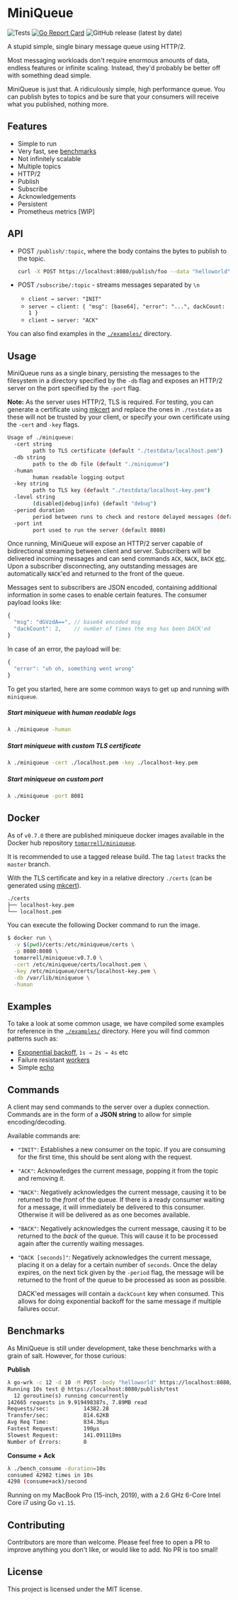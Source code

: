 # MiniQueue

![Tests](https://github.com/tomarrell/miniqueue/workflows/Tests/badge.svg)
[![Go Report Card](https://goreportcard.com/badge/github.com/tomarrell/miniqueue)](https://goreportcard.com/report/github.com/tomarrell/miniqueue)
![GitHub release (latest by date)](https://img.shields.io/github/v/release/tomarrell/miniqueue)

A stupid simple, single binary message queue using HTTP/2.

Most messaging workloads don't require enormous amounts of data, endless
features or infinite scaling. Instead, they'd probably be better off with
something dead simple.

MiniQueue is just that. A ridiculously simple, high performance queue. You can
publish bytes to topics and be sure that your consumers will receive what you
published, nothing more.

## Features

- Simple to run
- Very fast, see [benchmarks](#benchmarks)
- Not infinitely scalable
- Multiple topics
- HTTP/2
- Publish
- Subscribe
- Acknowledgements
- Persistent
- Prometheus metrics [WIP]

## API

- POST `/publish/:topic`, where the body contains the bytes to publish to the topic.

  ```bash
  curl -X POST https://localhost:8080/publish/foo --data "helloworld"
  ```

- POST `/subscribe/:topic` - streams messages separated by `\n`

  - `client → server: "INIT"`
  - `server → client: { "msg": [base64], "error": "...", dackCount: 1 }`
  - `client → server: "ACK"`

You can also find examples in the [`./examples/`](./examples/) directory.

## Usage

MiniQueue runs as a single binary, persisting the messages to the filesystem in
a directory specified by the `-db` flag and exposes an HTTP/2 server on the port
specified by the `-port` flag.

**Note:** As the server uses HTTP/2, TLS is required. For testing, you can
generate a certificate using [mkcert](https://github.com/FiloSottile/mkcert) and
replace the ones in `./testdata` as these will not be trusted by your client, or
specify your own certificate using the `-cert` and `-key` flags.

```bash
Usage of ./miniqueue:
  -cert string
        path to TLS certificate (default "./testdata/localhost.pem")
  -db string
        path to the db file (default "./miniqueue")
  -human
        human readable logging output
  -key string
        path to TLS key (default "./testdata/localhost-key.pem")
  -level string
        (disabled|debug|info) (default "debug")
  -period duration
        period between runs to check and restore delayed messages (default 1s)
  -port int
        port used to run the server (default 8080)
```

Once running, MiniQueue will expose an HTTP/2 server capable of bidirectional
streaming between client and server. Subscribers will be delivered incoming
messages and can send commands `ACK`, `NACK`, `BACK` [etc](#commands). Upon a
subscriber disconnecting, any outstanding messages are automatically `NACK`'ed
and returned to the front of the queue.

Messages sent to subscribers are JSON encoded, containing additional information
in some cases to enable certain features. The consumer payload looks like: 

```js
{
  "msg": "dGVzdA==", // base64 encoded msg
  "dackCount": 2,    // number of times the msg has been DACK'ed
}
```

In case of an error, the payload will be:
```js
{
  "error": "uh oh, something went wrong"
}
```

To get you started, here are some common ways to get up and running with `miniqueue`.

##### Start miniqueue with human readable logs

```bash
λ ./miniqueue -human
```

##### Start miniqueue with custom TLS certificate

```bash
λ ./miniqueue -cert ./localhost.pem -key ./localhost-key.pem
```

##### Start miniqueue on custom port

```bash
λ ./miniqueue -port 8081
```

## Docker 

As of `v0.7.0` there are published miniqueue docker images available in the
Docker hub repository
[`tomarrell/miniqueue`](https://hub.docker.com/repository/docker/tomarrell/miniqueue).

It is recommended to use a tagged release build. The tag `latest` tracks the
`master` branch.

With the TLS certificate and key in a relative directory `./certs` (can be
generated using [mkcert](https://github.com/FiloSottile/mkcert)).

```bash
./certs
├── localhost-key.pem
└── localhost.pem
```

You can execute the following Docker command to run the image.

```bash
$ docker run \
  -v $(pwd)/certs:/etc/miniqueue/certs \
  -p 8080:8080 \
  tomarrell/miniqueue:v0.7.0 \
  -cert /etc/miniqueue/certs/localhost.pem \
  -key /etc/miniqueue/certs/localhost-key.pem \
  -db /var/lib/miniqueue \
  -human
```

## Examples

To take a look at some common usage, we have compiled some examples for
reference in the [`./examples/`](./examples/) directory. Here you will find
common patterns such as:

- [Exponential backoff](./examples/exponential_backoff), `1s → 2s → 4s` etc
- Failure resistant [workers](./examples/workers)
- Simple [echo](./examples/echo)

## Commands

A client may send commands to the server over a duplex connection. Commands are
in the form of a **JSON string** to allow for simple encoding/decoding.

Available commands are:

- `"INIT"`: Establishes a new consumer on the topic. If you are consuming for
    the first time, this should be sent along with the request.

- `"ACK"`: Acknowledges the current message, popping it from the topic and
    removing it.

- `"NACK"`: Negatively acknowledges the current message, causing it to be
    returned to the *front* of the queue. If there is a ready consumer waiting
    for a message, it will immediately be delivered to this consumer. Otherwise
    it will be delivered as as one becomes available.

- `"BACK"`: Negatively acknowledges the current message, causing it to be
    returned to the *back* of the queue. This will cause it to be processed
    again after the currently waiting messages.

- `"DACK [seconds]"`: Negatively acknowledges the current message, placing it on
    a delay for a certain number of `seconds`. Once the delay expires, on the
    next tick given by the `-period` flag, the message will be returned to the
    front of the queue to be processed as soon as possible.

    DACK'ed messages will contain a `dackCount` key when consumed. This allows
    for doing exponential backoff for the same message if multiple failures
    occur.

## Benchmarks

As MiniQueue is still under development, take these benchmarks with a grain of
salt. However, for those curious:

**Publish**
```bash
λ go-wrk -c 12 -d 10 -M POST -body "helloworld" https://localhost:8080/publish/test
Running 10s test @ https://localhost:8080/publish/test
  12 goroutine(s) running concurrently
142665 requests in 9.919498387s, 7.89MB read
Requests/sec:           14382.28
Transfer/sec:           814.62KB
Avg Req Time:           834.36µs
Fastest Request:        190µs
Slowest Request:        141.091118ms
Number of Errors:       0
```

**Consume + Ack**
```bash
λ ./bench_consume -duration=10s
consumed 42982 times in 10s
4298 (consume+ack)/second
```

Running on my MacBook Pro (15-inch, 2019), with a 2.6 GHz 6-Core Intel Core i7
using Go `v1.15`.

## Contributing

Contributors are more than welcome. Please feel free to open a PR to improve anything you don't like, or would like to add. No PR is too small!

## License

This project is licensed under the MIT license.

